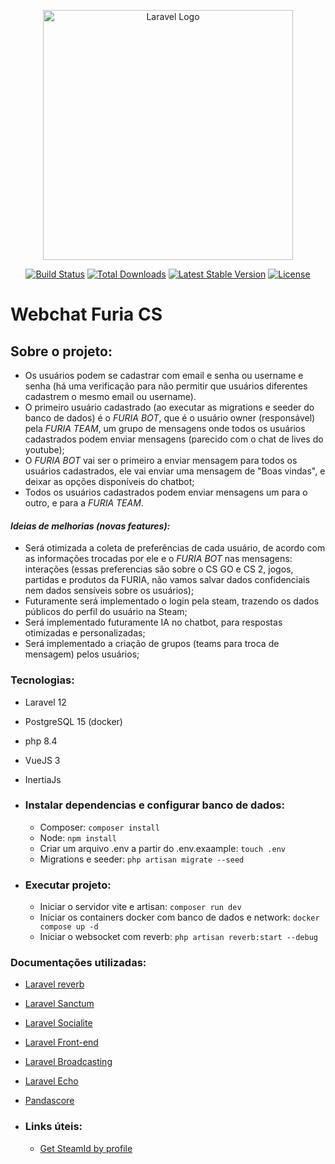 <p align="center"><a href="https://laravel.com" target="_blank"><img src="https://raw.githubusercontent.com/laravel/art/master/logo-lockup/5%20SVG/2%20CMYK/1%20Full%20Color/laravel-logolockup-cmyk-red.svg" width="400" alt="Laravel Logo"></a></p>

<p align="center">
<a href="https://github.com/laravel/framework/actions"><img src="https://github.com/laravel/framework/workflows/tests/badge.svg" alt="Build Status"></a>
<a href="https://packagist.org/packages/laravel/framework"><img src="https://img.shields.io/packagist/dt/laravel/framework" alt="Total Downloads"></a>
<a href="https://packagist.org/packages/laravel/framework"><img src="https://img.shields.io/packagist/v/laravel/framework" alt="Latest Stable Version"></a>
<a href="https://packagist.org/packages/laravel/framework"><img src="https://img.shields.io/packagist/l/laravel/framework" alt="License"></a>
</p>

# Webchat Furia CS
## Sobre o projeto:
- Os usuários podem se cadastrar com email e senha ou username e senha 
(há uma verificação para não permitir que usuários diferentes cadastrem o mesmo email ou username).
- O primeiro usuário cadastrado (ao executar as migrations e seeder do banco de dados) é o *FURIA BOT*, que é o 
usuário owner (responsável) pela *FURIA TEAM*, um grupo de mensagens onde todos os usuários cadastrados podem enviar 
mensagens (parecido com o chat de lives do youtube);
- O *FURIA BOT* vai ser o primeiro a enviar mensagem para todos os usuários cadastrados, ele vai enviar uma mensagem de 
"Boas vindas", e deixar as opções disponíveis do chatbot;
- Todos os usuários cadastrados podem enviar mensagens um para o outro, e para a *FURIA TEAM*.
#### *Ideias de melhorias (novas features):*
- Será otimizada a coleta de preferências de cada usuário, de acordo com as informações trocadas por ele e o 
*FURIA BOT* nas mensagens: interações (essas preferencias são sobre o CS GO  e CS 2, jogos, partidas e produtos 
da FURIA, não vamos salvar dados confidenciais nem dados sensíveis sobre os usuários);
- Futuramente será implementado o login pela steam, trazendo os dados públicos do perfil do usuário na Steam;
- Será implementado futuramente IA no chatbot, para respostas otimizadas e personalizadas;
- Será implementado a criação de grupos (teams para troca de mensagem) pelos usuários;

### Tecnologias:
  - Laravel 12
  - PostgreSQL 15 (docker)
  - php 8.4
  - VueJS 3
  - InertiaJs

- ### Instalar dependencias e configurar banco de dados:
  - Composer: ``composer install`` 
  - Node: ``npm install``
  - Criar um arquivo .env a partir do .env.exaample: ``touch .env``
  - Migrations e seeder: ``php artisan migrate --seed``

- ### Executar projeto:  
  - Iniciar o servidor vite e artisan: ``composer run dev``
  - Iniciar os containers docker com banco de dados e network: ``docker compose up -d``
  - Iniciar o websocket com reverb: ``php artisan reverb:start --debug``

### Documentações utilizadas:
  - [Laravel reverb](https://laravel.com/docs/12.x/reverb)
  - [Laravel Sanctum](https://laravel.com/docs/12.x/sanctum)
  - [Laravel Socialite](https://laravel.com/docs/12.x/socialite)
  - [Laravel Front-end](https://laravel.com/docs/12.x/frontend)
  - [Laravel Broadcasting](https://laravel.com/docs/12.x/broadcasting)
  - [Laravel Echo](https://github.com/laravel/echo)
  - [Pandascore]()

- ### Links úteis:
  - [Get SteamId by profile](https://steamid.xyz/)
